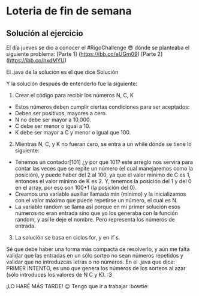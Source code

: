 # **Loteria de fin de semana**
## Solución al ejercicio 

El día jueves se dio a conocer el #RigoChallenge :sunglasses: dónde se planteaba el siguiente problema: 
[Parte 1] (https://ibb.co/eUGm09)
[Parte 2] (https://ibb.co/hxdMYU)

El .java de la solución es el que dice Solución 

Y la solución después de entenderlo fue la siguiente: 
1. Crear el código para recibir los números N, C, K 
* Estos números deben cumplir ciertas condiciones para ser aceptados: 
* Deben ser positivos, mayores a cero. 
* N no debe ser mayor a 10,000.
* C debe ser menor o igual a 10. 
* K debe ser mayor a C y menor o igual que 100. 


2. Mientras N, C, y K no fueran cero, se entra a un while dónde se tiene lo siguiente: 
* Tenemos un contador[101] ¿y por qué 101? este arreglo nos servirá para contar las veces que se repite un número
(el cual manejaremos como la posición), y puede haber del 2 al 100, ya que el valor minimo de C es 1, entonces el 
valor mínimo de K es 2. Y, tenemos la posición del 1 y del 0 en el array,  por eso son 100+1 (la posición del 0). 
* Creamos una variable auxiliar llamada min (mínimo) y la inicializamos con el valor máximo que puede repetirse 
un número, el cual es N. 
* La variable random se llama así porque en mi primer solución esos números no eran entrada síno que yo los generaba
con la función random, y así le deje el nombre. Pero representa los números de entrada. 

3. La solución se basa en ciclos for, y en if´s. 

Sé que debe haber una forma más compacta de resolverlo, y aún me falta validar que las entradas en un sólo sorteo no sean números
repetidos y validar que no introduzcas letras o no números. En el .java que dice: PRIMER INTENTO, es uno que genera los números de los sorteos al azar (sólo introduces los valores de N C y K). :3 

¡LO HARÉ MÁS TARDE! :wink:
Tengo que ir a trabajar :bowtie:
